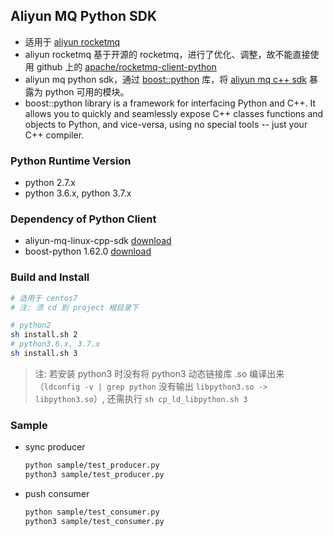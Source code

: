 ## Aliyun MQ Python SDK

- 适用于 [aliyun rocketmq](https://www.aliyun.com/product/rocketmq)
- aliyun rocketmq 基于开源的 rocketmq，进行了优化、调整，故不能直接使用 github 上的 [apache/rocketmq-client-python](https://github.com/apache/rocketmq-client-python)
- aliyun mq python sdk，通过 [boost::python](https://www.boost.org/doc/libs/release/libs/python/) 库，将 [aliyun mq c++ sdk](https://help.aliyun.com/document_detail/29555.html) 暴露为 python 可用的模块。
- boost::python library is a framework for interfacing Python and C++. It allows you to quickly and seamlessly expose C++ classes functions and objects to Python, and vice-versa, using no special tools -- just your C++ compiler.

### Python Runtime Version
* python 2.7.x
* python 3.6.x, python 3.7.x

### Dependency of Python Client

* aliyun-mq-linux-cpp-sdk [download](https://ons-client-sdk.oss-cn-hangzhou.aliyuncs.com/linux_all_in_one/V1.1.2/aliyun-mq-linux-cpp-sdk.tar.gz)	
* boost-python 1.62.0 [download](https://sourceforge.net/projects/boost/files/boost/1.62.0/boost_1_62_0.tar.gz)

### Build and Install

```sh
# 适用于 centos7
# 注: 须 cd 到 project 根目录下

# python2
sh install.sh 2
# python3.6.x, 3.7.x
sh install.sh 3
```

> 注: 若安装 python3 时没有将 python3 动态链接库 .so 编译出来（`ldconfig -v | grep python` 没有输出 `libpython3.so -> libpython3.so`）, 还需执行 `sh cp_ld_libpython.sh 3`


### Sample

- sync producer

    ```sh
    python sample/test_producer.py
    python3 sample/test_producer.py
    ```

- push consumer

    ```sh
    python sample/test_consumer.py
    python3 sample/test_consumer.py
    ```